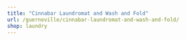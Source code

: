 ```yaml
---
title: "Cinnabar Laundromat and Wash and Fold"
url: /guerneville/cinnabar-laundromat-and-wash-and-fold/
shop: laundry
---
```

